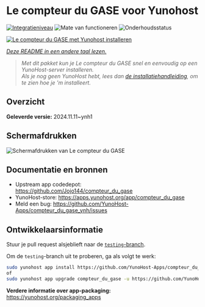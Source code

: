 <!--
NB: Deze README is automatisch gegenereerd door <https://github.com/YunoHost/apps/tree/master/tools/readme_generator>
Hij mag NIET handmatig aangepast worden.
-->

# Le compteur du GASE voor Yunohost

[![Integratieniveau](https://dash.yunohost.org/integration/compteur_du_gase.svg)](https://ci-apps.yunohost.org/ci/apps/compteur_du_gase/) ![Mate van functioneren](https://ci-apps.yunohost.org/ci/badges/compteur_du_gase.status.svg) ![Onderhoudsstatus](https://ci-apps.yunohost.org/ci/badges/compteur_du_gase.maintain.svg)

[![Le compteur du GASE met Yunohost installeren](https://install-app.yunohost.org/install-with-yunohost.svg)](https://install-app.yunohost.org/?app=compteur_du_gase)

*[Deze README in een andere taal lezen.](./ALL_README.md)*

> *Met dit pakket kun je Le compteur du GASE snel en eenvoudig op een YunoHost-server installeren.*  
> *Als je nog geen YunoHost hebt, lees dan [de installatiehandleiding](https://yunohost.org/install), om te zien hoe je 'm installeert.*

## Overzicht



**Geleverde versie:** 2024.11.11~ynh1

## Schermafdrukken

![Schermafdrukken van Le compteur du GASE](./doc/screenshots/Screenshot_2021-12-26_Le-compteur-du-GASE.png)

## Documentatie en bronnen

- Upstream app codedepot: <https://github.com/Jojo144/compteur_du_gase>
- YunoHost-store: <https://apps.yunohost.org/app/compteur_du_gase>
- Meld een bug: <https://github.com/YunoHost-Apps/compteur_du_gase_ynh/issues>

## Ontwikkelaarsinformatie

Stuur je pull request alsjeblieft naar de [`testing`-branch](https://github.com/YunoHost-Apps/compteur_du_gase_ynh/tree/testing).

Om de `testing`-branch uit te proberen, ga als volgt te werk:

```bash
sudo yunohost app install https://github.com/YunoHost-Apps/compteur_du_gase_ynh/tree/testing --debug
of
sudo yunohost app upgrade compteur_du_gase -u https://github.com/YunoHost-Apps/compteur_du_gase_ynh/tree/testing --debug
```

**Verdere informatie over app-packaging:** <https://yunohost.org/packaging_apps>
